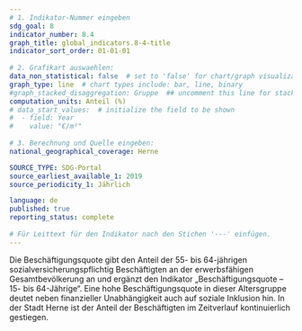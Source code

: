 ```yaml
---
# 1. Indikator-Nummer eingeben 
sdg_goal: 8
indicator_number: 8.4
graph_title: global_indicators.8-4-title
indicator_sort_order: 01-01-01
 
# 2. Grafikart auswaehlen: 
data_non_statistical: false  # set to 'false' for chart/graph visualization 
graph_type: line  # chart types include: bar, line, binary 
#graph_stacked_disaggregation: Gruppe  ## uncomment this line for stacked bars. eplace 'Geschlecht' with the field of aggregation. 
computation_units: Anteil (%)
# data_start_values:  # initialize the field to be shown  
#  - field: Year
#    value: "€/m²"
 
# 3. Berechnung und Quelle eingeben: 
national_geographical_coverage: Herne

SOURCE_TYPE: SDG-Portal
source_earliest_available_1: 2019
source_periodicity_1: Jährlich

language: de   
published: true 
reporting_status: complete
 
# Für Leittext für den Indikator nach den Stichen '---' einfügen. 
---
```

Die Beschäftigungsquote gibt den Anteil der 55- bis 64-jährigen sozialversicherungspflichtig Beschäftigten an der erwerbsfähigen Gesamtbevölkerung an und ergänzt den Indikator „Beschäftigungsquote – 15- bis 64-Jährige“. Eine hohe Beschäftigungsquote in dieser Altersgruppe deutet neben finanzieller Unabhängigkeit auch auf soziale Inklusion hin. In der Stadt Herne ist der Anteil der Beschäftigten im Zeitverlauf kontinuierlich gestiegen.  <br>
